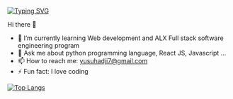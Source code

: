 [![Typing SVG](https://readme-typing-svg.demolab.com?font=Fira+Code&pause=1000&width=435&lines=WELCOME+TO+MY+GITHUB;I+am+full+stack+developer)](https://git.io/typing-svg)

Hi there 👋


- 🌱 I’m currently learning Web development and ALX Full stack software engineering program
- 💬 Ask me about python programming language, React JS, Javascript ...
- 📫 How to reach me: yusuhadji7@gmail.com
- ⚡ Fun fact: I love coding



[![Top Langs](https://github-readme-stats.vercel.app/api/top-langs/?username=yusufhaji7&layout=compact&theme=tokyonight&line_height=50)](https://github.com/anuraghazra/github-readme-stats)


